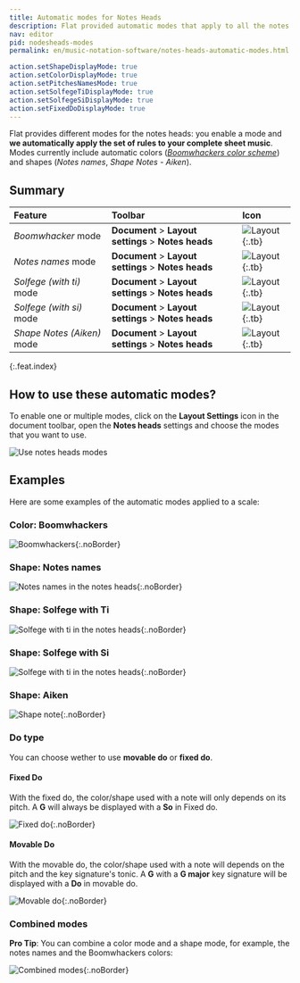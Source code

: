 ```yaml
---
title: Automatic modes for Notes Heads
description: Flat provided automatic modes that apply to all the notes heads of your sheet music. Modes includes Boomwhackers colors, Notes names and Shape nodes (Aiken)
nav: editor
pid: nodesheads-modes
permalink: en/music-notation-software/notes-heads-automatic-modes.html

action.setShapeDisplayMode: true
action.setColorDisplayMode: true
action.setPitchesNamesMode: true
action.setSolfegeTiDisplayMode: true
action.setSolfegeSiDisplayMode: true
action.setFixedDoDisplayMode: true
---
```


Flat provides different modes for the notes heads: you enable a mode and **we automatically apply the set of rules to your complete sheet music**. Modes currently include automatic colors ([*Boomwhackers color scheme*](/help/en/music-notation-software/boomwhackers-color-sheet-music.html)) and shapes (*Notes names*, *Shape Notes - Aiken*).

## Summary

| Feature | Toolbar | Icon |
|:--------|:--------|:-----|
| *Boomwhacker* mode | **Document** > **Layout settings** > **Notes heads** | ![Layout](https://prod.flat-cdn.com/img/icons/editorActions/layout.svg){:.tb} |
| *Notes names* mode | **Document** > **Layout settings** > **Notes heads** | ![Layout](https://prod.flat-cdn.com/img/icons/editorActions/layout.svg){:.tb} |
| *Solfege (with ti)* mode | **Document** > **Layout settings** > **Notes heads** | ![Layout](https://prod.flat-cdn.com/img/icons/editorActions/layout.svg){:.tb} |
| *Solfege (with si)* mode | **Document** > **Layout settings** > **Notes heads** | ![Layout](https://prod.flat-cdn.com/img/icons/editorActions/layout.svg){:.tb} |
| *Shape Notes (Aiken)* mode | **Document** > **Layout settings** > **Notes heads** | ![Layout](https://prod.flat-cdn.com/img/icons/editorActions/layout.svg){:.tb} |
{:.feat.index}

## How to use these automatic modes?

To enable one or multiple modes, click on the **Layout Settings** icon in the document toolbar, open the **Notes heads** settings and choose the modes that you want to use.

![Use notes heads modes](/help/assets/img/editor/notes-heads-modes.gif)

## Examples

Here are some examples of the automatic modes applied to a scale:

### Color: Boomwhackers

![Boomwhackers](https://prod.flat-cdn.com/img/icons/scoreEditor/notesheadsScaleBoomwhackers.svg){:.noBorder}

### Shape: Notes names

![Notes names in the notes heads](https://prod.flat-cdn.com/img/icons/scoreEditor/notesheadsScaleNotesNames.svg){:.noBorder}

### Shape: Solfege with Ti

![Solfege with ti in the notes heads](https://prod.flat-cdn.com/img/icons/scoreEditor/notesheadsScaleSolfegeTi.svg){:.noBorder}

### Shape: Solfege with Si

![Solfege with ti in the notes heads](https://prod.flat-cdn.com/img/icons/scoreEditor/notesheadsScaleSolfegeSi.svg){:.noBorder}

### Shape: Aiken

![Shape note](https://prod.flat-cdn.com/img/icons/scoreEditor/notesheadsScaleShape.svg){:.noBorder}

### Do type

You can choose wether to use **movable do** or **fixed do**. 

#### Fixed Do
With the fixed do, the color/shape used with a note will only depends on its pitch. A **G** will always be displayed with a **So** in Fixed do. 

![Fixed do](https://prod.flat-cdn.com/img/icons/scoreEditor/notesheadsFixedDo.svg){:.noBorder}

#### Movable Do
With the movable do, the color/shape used with a note will depends on the pitch and the key signature's tonic. 
A **G** with a **G major** key signature will be displayed with a **Do** in movable do. 

![Movable do](https://prod.flat-cdn.com/img/icons/scoreEditor/notesheadsMovableDo.svg){:.noBorder}

### Combined modes

**Pro Tip**: You can combine a color mode and a shape mode, for example, the notes names and the Boomwhackers colors:

![Combined modes](https://prod.flat-cdn.com/img/icons/scoreEditor/notesheadsScaleBoomwhackersNotesNames.svg){:.noBorder}

